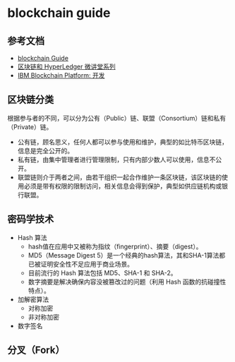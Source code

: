 # blockchain guide

## 参考文档

* [blockchain Guide](./refers/blockchain_guide.pdf)
* [区块链和 HyperLedger 微讲堂系列](http://list.youku.com/albumlist/show/id_49106065.html?)
* [IBM Blockchain Platform: 开发](https://developer.ibm.com/cn/blockchain/sandbox/)

## 区块链分类

根据参与者的不同，可以分为公有（Public）链、联盟（Consortium）链和私有（Private）链。

* 公有链，顾名思义，任何人都可以参与使用和维护，典型的如比特币区块链，信息是完全公开的。
* 私有链，由集中管理者进行管理限制，只有内部少数人可以使用，信息不公开。
* 联盟链则介于两者之间，由若干组织一起合作维护一条区块链，该区块链的使用必须是带有权限的限制访问，相关信息会得到保护，典型如供应链机构或银行联盟。

## 密码学技术

* Hash 算法
  * hash值在应用中又被称为指纹（fingerprint）、摘要（digest）。
  * MD5（Message Digest 5）是一个经典的hash算法，其和SHA-1算法都已被证明安全性不足应用于商业场景。
  * 目前流行的 Hash 算法包括 MD5、SHA-1 和 SHA-2。
  * 数字摘要是解决确保内容没被篡改过的问题（利用 Hash 函数的抗碰撞性特点）。
* 加解密算法
  * 对称加密
  * 非对称加密
* 数字签名

## 分叉（Fork）

